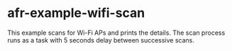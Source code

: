 # afr-example-wifi-scan
This example scans for Wi-Fi APs and prints the details. The scan process runs as a task with 5 seconds delay between successive scans.
